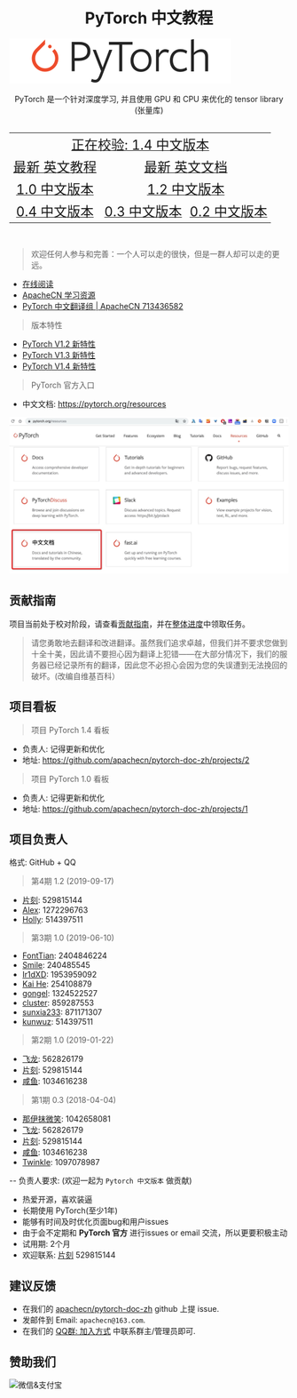 # <center>PyTorch 中文教程</center>

![](docs/img/logo.svg)

<center>PyTorch 是一个针对深度学习, 并且使用 GPU 和 CPU 来优化的 tensor library (张量库)</center>
<br/>
<table>
  <tr align="center">
    <td colspan="4"><a title="Pytorch 1.4 中文版本" href="https://pytorch.apachecn.org/docs/1.4/" target="_blank"><font size="5">正在校验: 1.4 中文版本</font></a></td>
  </tr>
  <tr align="center">
    <td colspan="2"><a title="Pytorch 最新 英文教程" href="https://pytorch.org/tutorials/" target="_blank"><font size="5">最新 英文教程</font></a></td>
    <td colspan="2"><a title="Pytorch 最新 英文文档" href="https://pytorch.org/docs/master/" target="_blank"><font size="5">最新 英文文档</font></a></td>
  </tr>
  <tr align="center">
    <td colspan="2"><a title="Pytorch 1.0 中文版本" href="https://pytorch.apachecn.org/docs/1.0/" target="_blank"><font size="5">1.0 中文版本</font></a></td>
    <td colspan="2"><a title="Pytorch 1.2 中文版本" href="https://pytorch.apachecn.org/docs/1.2/" target="_blank"><font size="5">1.2 中文版本</font></a></td>
  </tr>
  <tr align="center">
    <td colspan="2"><a title="Pytorch 0.4 中文版本" href="https://pytorch.apachecn.org/docs/0.4/" target="_blank"><font size="5">0.4 中文版本</font></a></td>
    <td><a title="Pytorch 0.3 中文版本" href="https://pytorch.apachecn.org/docs/0.3/" target="_blank"><font size="5">0.3 中文版本</font></a></td>
    <td><a title="Pytorch 0.2 中文版本" href="https://pytorch.apachecn.org/docs/0.2/" target="_blank"><font size="5">0.2 中文版本</font></a></td>
  </tr>
</table>
<br/>

> 欢迎任何人参与和完善：一个人可以走的很快，但是一群人却可以走的更远。

+ [在线阅读](http://pytorch.apachecn.org)
+ [ApacheCN 学习资源](http://www.apachecn.org/)
+ [PyTorch 中文翻译组 | ApacheCN 713436582](http://shang.qq.com/wpa/qunwpa?idkey=349eb1bbaeeff1cf20408899cbe75669132ef145ff5ee6599f78a77dd144c367)

> 版本特性

* [PyTorch V1.2 新特性](https://pytorch.apachecn.org/docs/LatestChanges/PyTorch_V1.2.html)
* [PyTorch V1.3 新特性](https://pytorch.apachecn.org/docs/LatestChanges/PyTorch_V1.3.html)
* [PyTorch V1.4 新特性](https://pytorch.apachecn.org/docs/LatestChanges/PyTorch_V1.4.html)

> PyTorch 官方入口

* 中文文档: <https://pytorch.org/resources>

![](docs/img/resources.jpg)

## 贡献指南

项目当前处于校对阶段，请查看[贡献指南](CONTRIBUTING.md)，并在[整体进度](https://github.com/apachecn/pytorch-doc-zh/issues/487)中领取任务。

> 请您勇敢地去翻译和改进翻译。虽然我们追求卓越，但我们并不要求您做到十全十美，因此请不要担心因为翻译上犯错——在大部分情况下，我们的服务器已经记录所有的翻译，因此您不必担心会因为您的失误遭到无法挽回的破坏。(改编自维基百科）

## 项目看板

> 项目 PyTorch 1.4 看板

* 负责人: 记得更新和优化
* 地址: https://github.com/apachecn/pytorch-doc-zh/projects/2

> 项目 PyTorch 1.0 看板

* 负责人: 记得更新和优化
* 地址: https://github.com/apachecn/pytorch-doc-zh/projects/1

## 项目负责人

格式: GitHub + QQ

> 第4期 1.2 (2019-09-17)

* [片刻](https://github.com/jiangzhonglian): 529815144
* [Alex](https://github.com/AlexJakin): 1272296763
* [Holly](https://github.com/kunwuz): 514397511

> 第3期 1.0 (2019-06-10)

* [FontTian](https://github.com/FontTian): 2404846224
* [Smile](https://github.com/Smilexuhc): 240485545
* [Ir1dXD](https://github.com/Ir1d): 1953959092
* [Kai He](https://github.com/hekind): 254108879
* [gongel](https://github.com/gongel): 1324522527
* [cluster](https://github.com/infdahai): 859287553
* [sunxia233](https://github.com/sunxia233): 871171307
* [kunwuz](https://github.com/kunwuz): 514397511

> 第2期 1.0 (2019-01-22)

* [飞龙](https://github.com/wizardforcel): 562826179
* [片刻](https://github.com/jiangzhonglian): 529815144
* [咸鱼](https://github.com/Watermelon233): 1034616238

> 第1期 0.3 (2018-04-04)

* [那伊抹微笑](https://github.com/wangyangting): 1042658081
* [飞龙](https://github.com/wizardforcel): 562826179
* [片刻](https://github.com/jiangzhonglian): 529815144
* [咸鱼](https://github.com/Watermelon233): 1034616238
* [Twinkle](https://github.com/kemingzeng): 1097078987

-- 负责人要求: (欢迎一起为 `Pytorch 中文版本` 做贡献)

* 热爱开源，喜欢装逼
* 长期使用 PyTorch(至少1年)
* 能够有时间及时优化页面bug和用户issues
* 由于会不定期和 **PyTorch 官方** 进行issues or email 交流，所以更要积极主动
* 试用期: 2个月
* 欢迎联系: [片刻](https://github.com/jiangzhonglian) 529815144

## 建议反馈

* 在我们的 [apachecn/pytorch-doc-zh](https://github.com/apachecn/pytorch-doc-zh) github 上提 issue.
* 发邮件到 Email: `apachecn@163.com`.
* 在我们的 [QQ群: 加入方式](https://docs.apachecn.org/join) 中联系群主/管理员即可.

## 赞助我们

<img src="http://data.apachecn.org/img/about/donate.jpg" alt="微信&支付宝" />
